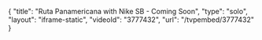{
    "title": "Ruta Panamericana with Nike SB - Coming Soon",
    "type": "solo",
    "layout": "iframe-static",
    "videoId": "3777432",
    "url": "\/tvpembed\/3777432"
}